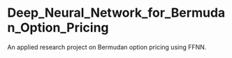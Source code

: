 # Deep_Neural_Network_for_Bermudan_Option_Pricing
An applied research project on Bermudan option pricing using FFNN.
